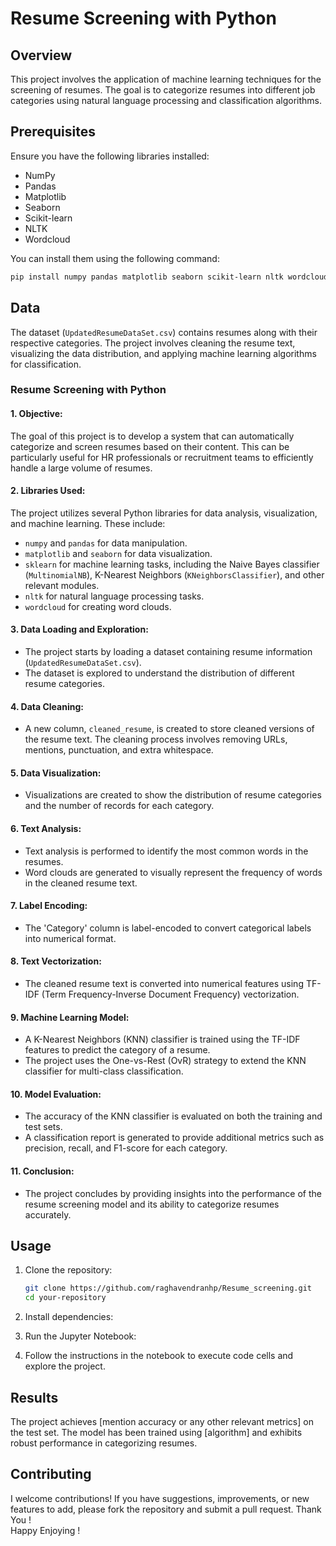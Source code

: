 # Resume Screening with Python

## Overview
This project involves the application of machine learning techniques for the screening of resumes. The goal is to categorize resumes into different job categories using natural language processing and classification algorithms.

## Prerequisites
Ensure you have the following libraries installed:
- NumPy
- Pandas
- Matplotlib
- Seaborn
- Scikit-learn
- NLTK
- Wordcloud

You can install them using the following command:
```bash
pip install numpy pandas matplotlib seaborn scikit-learn nltk wordcloud
```

## Data
The dataset (`UpdatedResumeDataSet.csv`) contains resumes along with their respective categories. The project involves cleaning the resume text, visualizing the data distribution, and applying machine learning algorithms for classification.


### Resume Screening with Python

#### 1. **Objective:**
   The goal of this project is to develop a system that can automatically categorize and screen resumes based on their content. This can be particularly useful for HR professionals or recruitment teams to efficiently handle a large volume of resumes.

#### 2. **Libraries Used:**
   The project utilizes several Python libraries for data analysis, visualization, and machine learning. These include:
   - `numpy` and `pandas` for data manipulation.
   - `matplotlib` and `seaborn` for data visualization.
   - `sklearn` for machine learning tasks, including the Naive Bayes classifier (`MultinomialNB`), K-Nearest Neighbors (`KNeighborsClassifier`), and other relevant modules.
   - `nltk` for natural language processing tasks.
   - `wordcloud` for creating word clouds.

#### 3. **Data Loading and Exploration:**
   - The project starts by loading a dataset containing resume information (`UpdatedResumeDataSet.csv`).
   - The dataset is explored to understand the distribution of different resume categories.

#### 4. **Data Cleaning:**
   - A new column, `cleaned_resume`, is created to store cleaned versions of the resume text. The cleaning process involves removing URLs, mentions, punctuation, and extra whitespace.

#### 5. **Data Visualization:**
   - Visualizations are created to show the distribution of resume categories and the number of records for each category.

#### 6. **Text Analysis:**
   - Text analysis is performed to identify the most common words in the resumes.
   - Word clouds are generated to visually represent the frequency of words in the cleaned resume text.

#### 7. **Label Encoding:**
   - The 'Category' column is label-encoded to convert categorical labels into numerical format.

#### 8. **Text Vectorization:**
   - The cleaned resume text is converted into numerical features using TF-IDF (Term Frequency-Inverse Document Frequency) vectorization.

#### 9. **Machine Learning Model:**
   - A K-Nearest Neighbors (KNN) classifier is trained using the TF-IDF features to predict the category of a resume.
   - The project uses the One-vs-Rest (OvR) strategy to extend the KNN classifier for multi-class classification.

#### 10. **Model Evaluation:**
   - The accuracy of the KNN classifier is evaluated on both the training and test sets.
   - A classification report is generated to provide additional metrics such as precision, recall, and F1-score for each category.

#### 11. **Conclusion:**
   - The project concludes by providing insights into the performance of the resume screening model and its ability to categorize resumes accurately.



## Usage
1. Clone the repository:
   ```bash
   git clone https://github.com/raghavendranhp/Resume_screening.git
   cd your-repository
   ```

2. Install dependencies:
3. Run the Jupyter Notebook:
4. Follow the instructions in the notebook to execute code cells and explore the project.

## Results
The project achieves [mention accuracy or any other relevant metrics] on the test set. The model has been trained using [algorithm] and exhibits robust performance in categorizing resumes.

## Contributing
I welcome contributions! If you have suggestions, improvements, or new features to add, please fork the repository and submit a pull request.
Thank You !  
Happy Enjoying !


